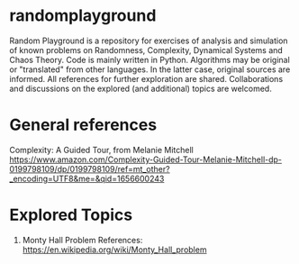 # randomplayground

Random Playground is a repository for exercises of analysis and simulation of known problems on 
Randomness, Complexity, Dynamical Systems and Chaos Theory. Code is mainly written in Python. Algorithms may be original or "translated" from other languages.
In the latter case, original sources are informed. All references for further exploration are shared. 
Collaborations and discussions on the explored (and additional) topics are welcomed.

# General references

Complexity: A Guided Tour, from Melanie Mitchell
https://www.amazon.com/Complexity-Guided-Tour-Melanie-Mitchell-dp-0199798109/dp/0199798109/ref=mt_other?_encoding=UTF8&me=&qid=1656600243

# Explored Topics
1. Monty Hall Problem
References:
https://en.wikipedia.org/wiki/Monty_Hall_problem


